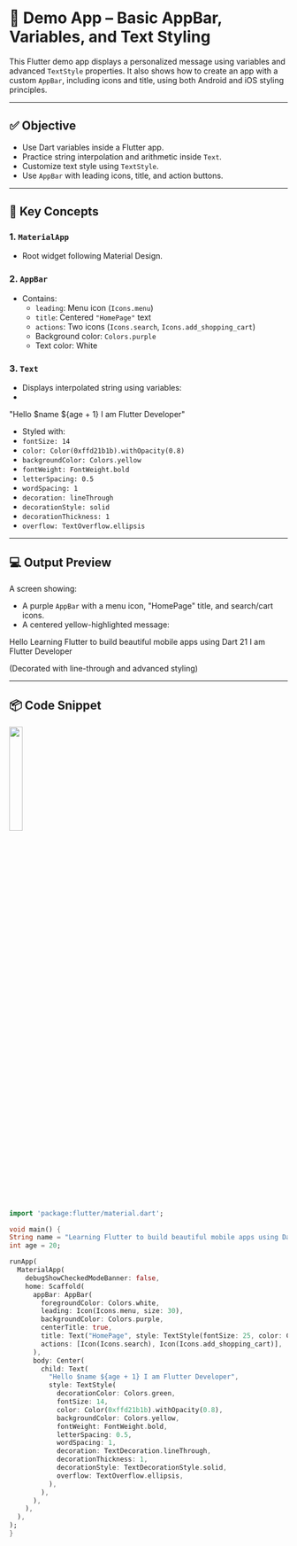 # 🧪 Demo App – Basic AppBar, Variables, and Text Styling

This Flutter demo app displays a personalized message using variables and advanced `TextStyle` properties. It also shows how to create an app with a custom `AppBar`, including icons and title, using both Android and iOS styling principles.

---

## ✅ Objective

- Use Dart variables inside a Flutter app.
- Practice string interpolation and arithmetic inside `Text`.
- Customize text style using `TextStyle`.
- Use `AppBar` with leading icons, title, and action buttons.

---

## 🧠 Key Concepts

### 1. `MaterialApp`
- Root widget following Material Design.

### 2. `AppBar`
- Contains:
  - `leading`: Menu icon (`Icons.menu`)
  - `title`: Centered `"HomePage"` text
  - `actions`: Two icons (`Icons.search`, `Icons.add_shopping_cart`)
  - Background color: `Colors.purple`
  - Text color: White

### 3. `Text`
- Displays interpolated string using variables:
- 
"Hello $name ${age + 1} I am Flutter Developer"
- Styled with:
- `fontSize: 14`
- `color: Color(0xffd21b1b).withOpacity(0.8)`
- `backgroundColor: Colors.yellow`
- `fontWeight: FontWeight.bold`
- `letterSpacing: 0.5`
- `wordSpacing: 1`
- `decoration: lineThrough`
- `decorationStyle: solid`
- `decorationThickness: 1`
- `overflow: TextOverflow.ellipsis`

---

## 💻 Output Preview

A screen showing:
- A purple `AppBar` with a menu icon, "HomePage" title, and search/cart icons.
- A centered yellow-highlighted message:

Hello Learning Flutter to build beautiful mobile apps using Dart 21 I am Flutter Developer

(Decorated with line-through and advanced styling)

---

## 📦 Code Snippet
  <img src="https://github.com/user-attachments/assets/e5535635-f7dd-427b-9d6a-403183aa5feb" width="22%">


```dart
import 'package:flutter/material.dart';

void main() {
String name = "Learning Flutter to build beautiful mobile apps using Dart";
int age = 20;

runApp(
  MaterialApp(
    debugShowCheckedModeBanner: false,
    home: Scaffold(
      appBar: AppBar(
        foregroundColor: Colors.white,
        leading: Icon(Icons.menu, size: 30),
        backgroundColor: Colors.purple,
        centerTitle: true,
        title: Text("HomePage", style: TextStyle(fontSize: 25, color: Colors.white)),
        actions: [Icon(Icons.search), Icon(Icons.add_shopping_cart)],
      ),
      body: Center(
        child: Text(
          "Hello $name ${age + 1} I am Flutter Developer",
          style: TextStyle(
            decorationColor: Colors.green,
            fontSize: 14,
            color: Color(0xffd21b1b).withOpacity(0.8),
            backgroundColor: Colors.yellow,
            fontWeight: FontWeight.bold,
            letterSpacing: 0.5,
            wordSpacing: 1,
            decoration: TextDecoration.lineThrough,
            decorationThickness: 1,
            decorationStyle: TextDecorationStyle.solid,
            overflow: TextOverflow.ellipsis,
          ),
        ),
      ),
    ),
  ),
);
}

